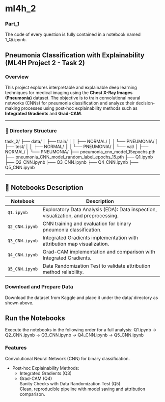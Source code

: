 # ml4h_2

### Part_1

The code of every question is fully contained in a notebook named 1_Qi.ipynb.

## Pneumonia Classification with Explainability (ML4H Project 2 - Task 2)

###  Overview

This project explores interpretable and explainable deep learning techniques for medical imaging using the **Chest X-Ray Images (Pneumonia)** dataset. The objective is to train convolutional neural networks (CNNs) for pneumonia classification and analyze their decision-making processes using post-hoc explainability methods such as **Integrated Gradients** and **Grad-CAM**.

---

### 📁 Directory Structure

task_2/
├── data/
│ ├── train/
│ │ ├── NORMAL/
│ │ └── PNEUMONIA/
│ ├── test/
│ │ ├── NORMAL/
│ │ └── PNEUMONIA/
│ └── val/
│ ├── NORMAL/
│ └── PNEUMONIA/
├── pneumonia_cnn_model_15epochs.pth
├── pneumonia_CNN_model_random_label_epochs_15.pth
├── Q1.ipynb
├── Q2_CNN.ipynb
├── Q3_CNN.ipynb
├── Q4_CNN.ipynb
├── Q5_CNN.ipynb


---

## 📝 Notebooks Description

| Notebook       | Description                                                                 |
|----------------|-----------------------------------------------------------------------------|
| `Q1.ipynb`     | Exploratory Data Analysis (EDA): Data inspection, visualization, and preprocessing. |
| `Q2_CNN.ipynb` | CNN training and evaluation for binary pneumonia classification.             |
| `Q3_CNN.ipynb` | Integrated Gradients implementation with attribution map visualization.      |
| `Q4_CNN.ipynb` | Grad-CAM implementation and comparison with Integrated Gradients.            |
| `Q5_CNN.ipynb` | Data Randomization Test to validate attribution method reliability.          |

### Download and Prepare Data
Download the dataset from Kaggle and place it under the data/ directory as shown above.

## Run the Notebooks
Execute the notebooks in the following order for a full analysis:
Q1.ipynb → Q2_CNN.ipynb → Q3_CNN.ipynb → Q4_CNN.ipynb → Q5_CNN.ipynb

### Features

Convolutional Neural Network (CNN) for binary classification.  
- Post-hoc Explainability Methods:  
  - Integrated Gradients (Q3)  
  - Grad-CAM (Q4)    
Sanity Checks with Data Randomization Test (Q5)  
Clean, reproducible pipeline with model saving and attribution comparison.  